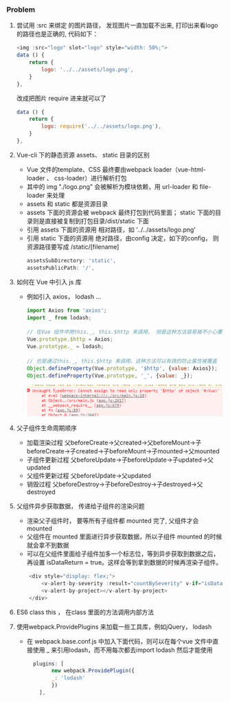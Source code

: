 ### Problem

1. 尝试用 :src 来绑定<img> 的图片路径， 发现图片一直加载不出来, 打印出来看logo的路径也是正确的, 代码如下：
    ``` javascript
    <img :src="logo" slot="logo" style="width: 50%;">
    data () {
        return {
            logo: '../../assets/logo.png',
        }
    },
    ``` 
    改成把图片 require 进来就可以了
    ``` javascript
    data () {
        return {
            logo: require('../../assets/logo.png'),
        }
    },
    ``` 

2. Vue-cli 下的静态资源 assets、 static 目录的区别
    * Vue 文件的template、CSS 最终要由webpack loader（vue-html-loader 、 css-loader）进行解析打包
    * 其中的 img  "./logo.png" 会被解析为模块依赖，用 url-loader 和 file-loader 来处理
    * assets 和 static 都是资源目录
    * assets 下面的资源会被 webpack 最终打包到代码里面； static 下面的目录则是直接被复制到打包目录/dist/static 下面
    * 引用 assets 下面的资源用 相对路径，如 '../../assets/logo.png'
    * 引用 static 下面的资源用 绝对路径，由config 决定，如下的config， 则资源路径要写成 /static/[filename]
        ``` javascript
        assetsSubDirectory: 'static',
        assetsPublicPath: '/',
        ```

3. 如何在 Vue 中引入 js 库
    * 例如引入 axios， lodash ...

        ``` javascript
        import Axios from 'axios';
        import _ from lodash;

        // 在Vue 组件中用this._, this.$http 来调用， 但是这种方法容易被不小心覆盖掉， 例如 this._ = "underscore", 可以直接把原来 lodash 覆盖掉
        Vue.prototype.$http = Axios;
        Vue.prototype._ = lodash;   

        // 也是通过this._, this.$http 来调用，这种方法可以有效的防止属性被覆盖
        Object.defineProperty(Vue.prototype, '$http', {value: Axios});
        Object.defineProperty(Vue.prototype, '_', {value: _});
        ```
        ![assign_err](./pictures/assign_err.png)


4. 父子组件生命周期顺序
    * 加载渲染过程
        父beforeCreate->父created->父beforeMount->子beforeCreate->子created->子beforeMount->子mounted->父mounted
    * 子组件更新过程
        父beforeUpdate->子beforeUpdate->子updated->父updated
    * 父组件更新过程
        父beforeUpdate->父updated
    * 销毁过程
        父beforeDestroy->子beforeDestroy->子destroyed->父destroyed


5. 父组件异步获取数据， 传递给子组件的渲染问题
    *  渲染父子组件时， 要等所有子组件都 mounted 完了, 父组件才会 mounted
    *  父组件在 mounted 里面进行异步获取数据，所以子组件 mounted 的时候就会拿不到数据
    *  可以在父组件里面给子组件加多一个标志位，等到异步获取到数据之后，再设置 isDataReturn = true。这样会等到拿到数据的时候再渲染子组件。
    ```javascript
        <div style="display: flex;">
            <v-alert-by-severity :result="countBySeverity" v-if="isDataReturn"></v-alert-by-severity>
            <v-alert-by-project></v-alert-by-project>
        </div>
    ```

6. ES6 class this ， 在class 里面的方法调用内部方法



7. 使用webpack.ProvidePlugins 来加载一些工具库，例如jQuery， lodash
    * 在 webpack.base.conf.js 中加入下面代码，则可以在每个vue 文件中直接使用 _ 来引用lodash，而不用每次都去import lodash 然后才能使用
        ``` javascript 
          plugins: [
                new webpack.ProvidePlugin({
                _: 'lodash'
                })
            ],
        ```